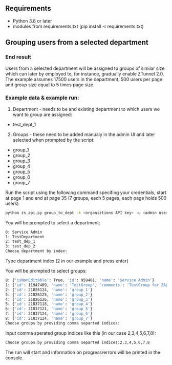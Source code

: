 ## Requirements

- Python 3.8 or later
- modules from requirements.txt (pip install -r requirements.txt)

## Grouping users from a selected department

### End result

Users from a selected department will be assigned to groups of similar size which can later by employed to, for instance, gradually 
enable ZTunnel 2.0. The example assumes 17500 users in the department, 500 users per page and group size equal to 5 times page size.

### Example data & example run:

1. Department - needs to be and existing department to which users we want to group are assigned:
 - test_dept_1
 
2. Groups - these need to be added manualy in the admin UI and later selected when prompted by the script:
 - group_1
 - group_2
 - group_3
 - group_4
 - group_5
 - group_6
 - group_7


Run the script using the following command specifing your credentials, 
start at page 1 and end at page 35 (7 groups, each 5 pages, each page holds 500 users)

```bash
python zs_api.py group_to_dept -k <organiztions API key> -u <admin user name> -p <admin user password> -start 1 -end 35
```

You will be prompted to select a department:
```bash
0: Service Admin
1: TestDepartment
2: test_dep_1
3: test_dep_2
Choose department by index:

```
Type department index (2 in our example and press enter)

You will be prompted to select groups:
```bash
0: {'isNonEditable': True, 'id': 959401, 'name': 'Service Admin'}
1: {'id': 11947409, 'name': 'TestGroup', 'comments': 'TestGroup for ZApp new versions and ZTunnel 2.0'}
2: {'id': 21826124, 'name': 'group_1'}
3: {'id': 21826125, 'name': 'group_2'}
4: {'id': 21826126, 'name': 'group_3'}
5: {'id': 21837118, 'name': 'group_4'}
6: {'id': 21837121, 'name': 'group_5'}
7: {'id': 21837124, 'name': 'group_6'}
8: {'id': 21837124, 'name': 'group_7'}
Choose groups by providing comma separted indices:

```

Input comma sperated group indices like this (in our case 2,3,4,5,6,7,8):

```bash
Choose groups by providing comma separted indices:2,3,4,5,6,7,8
```

The run will start and information on progress/errors will be printed in the console.